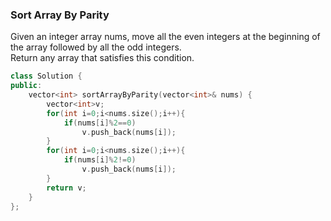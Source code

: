 ### Sort Array By Parity  
Given an integer array nums, move all the even integers at the beginning of the array followed by all the odd integers.  
Return any array that satisfies this condition.  
```c++
class Solution {
public:
    vector<int> sortArrayByParity(vector<int>& nums) {
        vector<int>v;
        for(int i=0;i<nums.size();i++){
            if(nums[i]%2==0)
                v.push_back(nums[i]);
        }
        for(int i=0;i<nums.size();i++){
            if(nums[i]%2!=0)
                v.push_back(nums[i]);
        }
        return v;
    }
};
```
